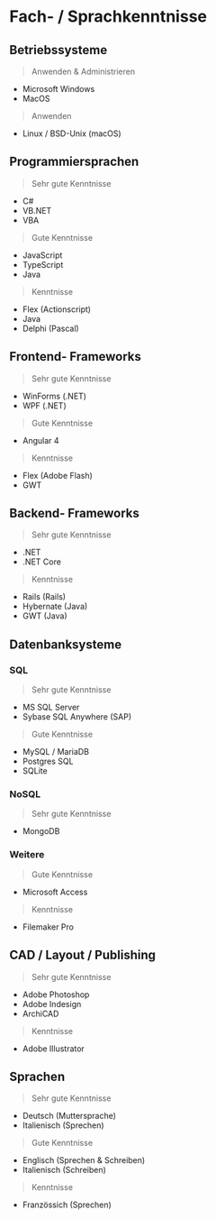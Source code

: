 # Fach- / Sprachkenntnisse

## Betriebssysteme

> Anwenden & Administrieren

* Microsoft Windows
* MacOS

> Anwenden

* Linux / BSD-Unix (macOS)

## Programmiersprachen

> Sehr gute Kenntnisse

* C#
* VB.NET
* VBA

> Gute Kenntnisse

* JavaScript
* TypeScript
* Java

> Kenntnisse

* Flex (Actionscript)
* Java
* Delphi (Pascal)


## Frontend- Frameworks

> Sehr gute Kenntnisse

* WinForms (.NET)
* WPF (.NET)

> Gute Kenntnisse

* Angular 4

> Kenntnisse

* Flex (Adobe Flash)
* GWT

## Backend- Frameworks

> Sehr gute Kenntnisse

* .NET
* .NET Core

> Kenntnisse

* Rails (Rails)
* Hybernate (Java)
* GWT (Java)

## Datenbanksysteme

### SQL

> Sehr gute Kenntnisse

* MS SQL Server
* Sybase SQL Anywhere (SAP)

> Gute Kenntnisse

* MySQL / MariaDB
* Postgres SQL
* SQLite

### NoSQL

> Sehr gute Kenntnisse

* MongoDB

### Weitere

> Gute Kenntnisse

* Microsoft Access

> Kenntnisse

* Filemaker Pro

## CAD / Layout / Publishing

> Sehr gute Kenntnisse

* Adobe Photoshop
* Adobe Indesign
* ArchiCAD

> Kenntnisse

* Adobe Illustrator

## Sprachen

> Sehr gute Kenntnisse

* Deutsch (Muttersprache)
* Italienisch (Sprechen)

> Gute Kenntnisse

* Englisch (Sprechen & Schreiben)
* Italienisch (Schreiben)

> Kenntnisse

* Französsich (Sprechen)
